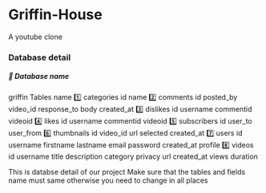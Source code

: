 # Griffin-House
A youtube clone

<h3>Database detail</h3>
    <h5>📌 Database name</h5>
        griffin
    Tables name
        1️⃣ categories
            id
            name
        2️⃣ comments
            id
            posted_by
            video_id
            response_to
            body
            created_at
        3️⃣ dislikes
            id
            username
            commentid
            videoid
        4️⃣ likes
            id
            username
            commentid
            videoid
        5️⃣ subscribers
            id
            user_to
            user_from
        6️⃣ thumbnails
            id 
            video_id
            url
            selected
            created_at
        7️⃣ users
            id
            username
            firstname
            lastname
            email
            password
            created_at
            profile
        8️⃣ videos
            id 
            username
            title
            description
            category
            privacy
            url
            created_at
            views
            duration
        
This is databse detail of our project
Make sure that the tables and fields name must same otherwise you need to change in all places
